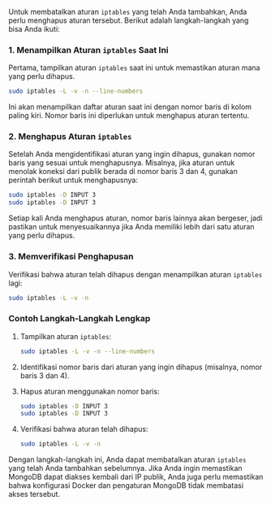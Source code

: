 Untuk membatalkan aturan `iptables` yang telah Anda tambahkan, Anda perlu menghapus aturan tersebut. Berikut adalah langkah-langkah yang bisa Anda ikuti:

### 1. Menampilkan Aturan `iptables` Saat Ini

Pertama, tampilkan aturan `iptables` saat ini untuk memastikan aturan mana yang perlu dihapus.

```bash
sudo iptables -L -v -n --line-numbers
```

Ini akan menampilkan daftar aturan saat ini dengan nomor baris di kolom paling kiri. Nomor baris ini diperlukan untuk menghapus aturan tertentu.

### 2. Menghapus Aturan `iptables`

Setelah Anda mengidentifikasi aturan yang ingin dihapus, gunakan nomor baris yang sesuai untuk menghapusnya. Misalnya, jika aturan untuk menolak koneksi dari publik berada di nomor baris 3 dan 4, gunakan perintah berikut untuk menghapusnya:

```bash
sudo iptables -D INPUT 3
sudo iptables -D INPUT 3
```

Setiap kali Anda menghapus aturan, nomor baris lainnya akan bergeser, jadi pastikan untuk menyesuaikannya jika Anda memiliki lebih dari satu aturan yang perlu dihapus.

### 3. Memverifikasi Penghapusan

Verifikasi bahwa aturan telah dihapus dengan menampilkan aturan `iptables` lagi:

```bash
sudo iptables -L -v -n
```

### Contoh Langkah-Langkah Lengkap

1. Tampilkan aturan `iptables`:

    ```bash
    sudo iptables -L -v -n --line-numbers
    ```

2. Identifikasi nomor baris dari aturan yang ingin dihapus (misalnya, nomor baris 3 dan 4).

3. Hapus aturan menggunakan nomor baris:

    ```bash
    sudo iptables -D INPUT 3
    sudo iptables -D INPUT 3
    ```

4. Verifikasi bahwa aturan telah dihapus:

    ```bash
    sudo iptables -L -v -n
    ```

Dengan langkah-langkah ini, Anda dapat membatalkan aturan `iptables` yang telah Anda tambahkan sebelumnya. Jika Anda ingin memastikan MongoDB dapat diakses kembali dari IP publik, Anda juga perlu memastikan bahwa konfigurasi Docker dan pengaturan MongoDB tidak membatasi akses tersebut.